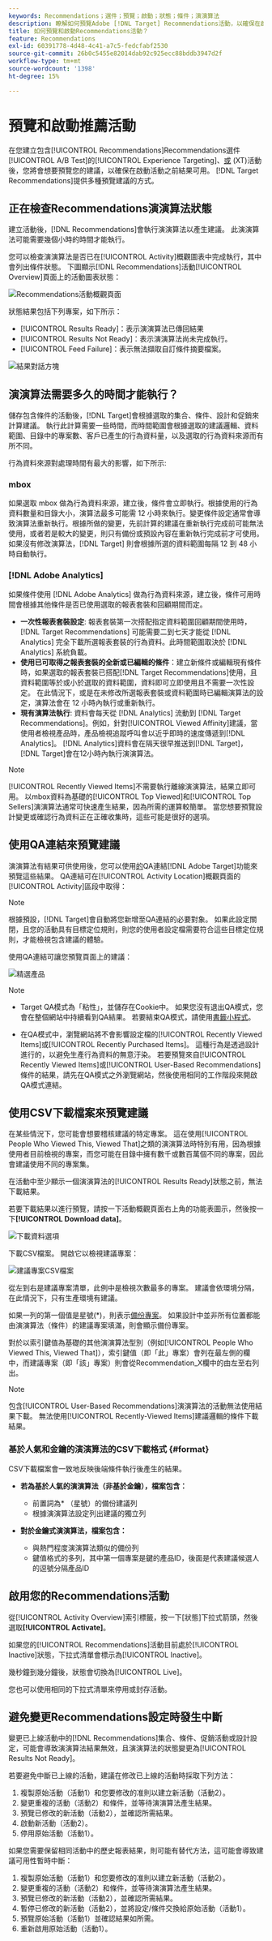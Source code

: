 ```yaml
---
keywords: Recommendations；選件；預覽；啟動；狀態；條件；演演算法
description: 瞭解如何預覽Adobe [!DNL Target] Recommendations活動，以確保在啟動活動之前結果可用。
title: 如何預覽和啟動Recommendations活動？
feature: Recommendations
exl-id: 60391778-4d48-4c41-a7c5-fedcfabf2530
source-git-commit: 26b0c5455e82014dab92c925ecc88bddb3947d2f
workflow-type: tm+mt
source-wordcount: '1398'
ht-degree: 15%

---
```


# 預覽和啟動推薦活動

在您建立包含[!UICONTROL Recommendations]Recommendations選件[!UICONTROL A/B Test]的[!UICONTROL Experience Targeting]、[或](/help/main/c-recommendations/recommendations-as-an-offer.md) (XT)活動後，您將會想要預覽您的建議，以確保在啟動活動之前結果可用。 [!DNL Target Recommendations]提供多種預覽建議的方式。

## 正在檢查Recommendations演演算法狀態

建立活動後，[!DNL Recommendations]會執行演演算法以產生建議。 此演演算法可能需要幾個小時的時間才能執行。

您可以檢查演演算法是否已在[!UICONTROL Activity]概觀圖表中完成執行，其中會列出條件狀態。 下圖顯示[!DNL Recommendations]活動[!UICONTROL Overview]頁面上的活動圖表狀態：

![Recommendations活動概觀頁面](/help/main/c-recommendations/t-create-recs-activity/assets/recs-overview-new.png)

狀態結果包括下列專案，如下所示：

* [!UICONTROL Results Ready]：表示演演算法已傳回結果
* [!UICONTROL Results Not Ready]：表示演演算法尚未完成執行。
* [!UICONTROL Feed Failure]：表示無法擷取自訂條件摘要檔案。

![結果對話方塊](/help/main/c-recommendations/c-algorithms/assets/criteria_status_multi.png)

## 演演算法需要多久的時間才能執行？

儲存包含條件的活動後，[!DNL Target]會根據選取的集合、條件、設計和促銷來計算建議。 執行此計算需要一些時間，而時間範圍會根據選取的建議邏輯、資料範圍、目錄中的專案數、客戶已產生的行為資料量，以及選取的行為資料來源而有所不同。

行為資料來源對處理時間有最大的影響，如下所示:

### mbox

如果選取 mbox 做為行為資料來源，建立後，條件會立即執行。根據使用的行為資料數量和目錄大小，演算法最多可能需 12 小時來執行。變更條件設定通常會導致演算法重新執行。根據所做的變更，先前計算的建議在重新執行完成前可能無法使用，或者若是較大的變更，則只有備份或預設內容在重新執行完成前才可使用。 如果沒有修改演算法，[!DNL Target] 則會根據所選的資料範圍每隔 12 到 48 小時自動執行。

### [!DNL Adobe Analytics]

如果條件使用 [!DNL Adobe Analytics] 做為行為資料來源，建立後，條件可用時間會根據其他條件是否已使用選取的報表套裝和回顧期間而定。

* **一次性報表套裝設定**: 報表套裝第一次搭配指定資料範圍回顧期間使用時，[!DNL Target Recommendations] 可能需要二到七天才能從 [!DNL Analytics] 完全下載所選報表套裝的行為資料。此時間範圍取決於 [!DNL Analytics] 系統負載。
* **使用已可取得之報表套裝的全新或已編輯的條件**：建立新條件或編輯現有條件時，如果選取的報表套裝已搭配[!DNL Target Recommendations]使用，且資料範圍等於或小於選取的資料範圍，資料即可立即使用且不需要一次性設定。 在此情況下，或是在未修改所選報表套裝或資料範圍時已編輯演算法的設定，演算法會在 12 小時內執行或重新執行。
* **現有演算法執行**: 資料會每天從 [!DNL Analytics] 流動到 [!DNL Target Recommendations]。例如，針對[!UICONTROL Viewed Affinity]建議，當使用者檢視產品時，產品檢視追蹤呼叫會以近乎即時的速度傳遞到[!DNL Analytics]。 [!DNL Analytics]資料會在隔天很早推送到[!DNL Target]，[!DNL Target]會在12小時內執行演演算法。

>[!NOTE]
>
>[!UICONTROL Recently Viewed Items]不需要執行離線演演算法，結果立即可用。 以mbox資料為基礎的[!UICONTROL Top Viewed]和[!UICONTROL Top Sellers]演演算法通常可快速產生結果，因為所需的運算較簡單。 當您想要預覽設計變更或確認行為資料正在正確收集時，這些可能是很好的選項。

## 使用QA連結來預覽建議

演演算法有結果可供使用後，您可以使用[的](/help/main/c-activities/c-activity-qa/activity-qa.md)QA連結[!DNL Adobe Target]功能來預覽這些結果。 QA連結可在[!UICONTROL Activity Location]概觀頁面的[!UICONTROL Activity]區段中取得：

>[!NOTE]
>
>根據預設，[!DNL Target]會自動將您新增至QA連結的必要對象。 如果此設定關閉，且您的活動具有目標定位規則，則您的使用者設定檔需要符合這些目標定位規則，才能檢視包含建議的體驗。

使用QA連結可讓您預覽頁面上的建議：

![精選產品](/help/main/c-recommendations/t-create-recs-activity/assets/featured-products.png)

>[!NOTE]
>
>* Target QA模式為「粘性」，並儲存在Cookie中。 如果您沒有退出QA模式，您會在整個網站中持續看到QA結果。 若要結束QA模式，請使用[書籤小程式](/help/main/c-activities/c-activity-qa/activity-qa-bookmark.md)。
>
>* 在QA模式中，瀏覽網站將不會影響設定檔的[!UICONTROL Recently Viewed Items]或[!UICONTROL Recently Purchased Items]。 這種行為是透過設計進行的，以避免生產行為資料的無意汙染。 若要預覽來自[!UICONTROL Recently Viewed Items]或[!UICONTROL User-Based Recommendations]條件的結果，請先在QA模式之外瀏覽網站，然後使用相同的工作階段來開啟QA模式連結。

## 使用CSV下載檔案來預覽建議

在某些情況下，您可能會想要稽核建議的特定專案。 這在使用[!UICONTROL People Who Viewed This, Viewed That]之類的演演算法時特別有用，因為根據使用者目前檢視的專案，而您可能在目錄中擁有數千或數百萬個不同的專案，因此會建議使用不同的專案集。

在活動中至少顯示一個演演算法的[!UICONTROL Results Ready]狀態之前，無法下載結果。

若要下載結果以進行預覽，請按一下活動概觀頁面右上角的功能表圖示，然後按一下&#x200B;**[!UICONTROL Download data]**。

![下載資料選項](/help/main/c-recommendations/t-create-recs-activity/assets/download-data.png)

下載CSV檔案。 開啟它以檢視建議專案：

![建議專案CSV檔案](/help/main/c-recommendations/t-create-recs-activity/assets/recommended-items.png)

從左到右是建議專案清單，此例中是檢視次數最多的專案。 建議會依環境分隔，在此情況下，只有生產環境有建議。

如果一列的第一個值是星號(*)，則表示[備份專案](/help/main/c-recommendations/c-algorithms/backup-recs.md)。 如果設計中並非所有位置都能由演演算法（條件）的建議專案填滿，則會顯示備份專案。

對於以索引鍵值為基礎的其他演演算法型別（例如[!UICONTROL People Who Viewed This, Viewed That]），索引鍵值（即「此」專案）會列在最左側的欄中，而建議專案（即「該」專案）則會從Recommendation_X欄中的由左至右列出。

>[!NOTE]
>
>包含[!UICONTROL User-Based Recommendations]演演算法的活動無法使用結果下載。 無法使用[!UICONTROL Recently-Viewed Items]建議邏輯的條件下載結果。

### 基於人氣和金鑰的演演算法的CSV下載格式 {#format}

CSV下載檔案會一致地反映後端條件執行後產生的結果。

* **若為基於人氣的演演算法（非基於金鑰），檔案包含：**

   * 前置詞為* （星號）的備份建議列
   * 根據演演算法設定列出建議的獨立列

* **對於金鑰式演演算法，檔案包含：**

   * 與熱門程度演演算法類似的備份列
   * 鍵值格式的多列，其中第一個專案是鍵的產品ID，後面是代表建議候選人的逗號分隔產品ID

## 啟用您的Recommendations活動

從[!UICONTROL Activity Overview]索引標籤，按一下[狀態]下拉式箭頭，然後選取&#x200B;**[!UICONTROL Activate]**。

如果您的[!UICONTROL Recommendations]活動目前處於[!UICONTROL Inactive]狀態，下拉式清單會標示為[!UICONTROL Inactive]。

幾秒鐘到幾分鐘後，狀態會切換為[!UICONTROL Live]。

您也可以使用相同的下拉式清單來停用或封存活動。

## 避免變更Recommendations設定時發生中斷

變更已上線活動中的[!DNL Recommendations]集合、條件、促銷活動或設計設定，可能會導致演演算法結果無效，且演演算法的狀態變更為[!UICONTROL Results Not Ready]。

若要避免中斷已上線的活動，建議在修改已上線的活動時採取下列方法：

1. 複製原始活動（活動1）和您要修改的准則以建立新活動（活動2）。
1. 變更重複的活動（活動2）和條件，並等待演演算法產生結果。
1. 預覽已修改的新活動（活動2），並確認所需結果。
1. 啟動新活動（活動2）。
1. 停用原始活動（活動1）。

如果您需要保留相同活動中的歷史報表結果，則可能有替代方法，這可能會導致建議可用性暫時中斷：

1. 複製原始活動（活動1）和您要修改的准則以建立新活動（活動2）。
1. 變更重複的活動（活動2）和條件，並等待演演算法產生結果。
1. 預覽已修改的新活動（活動2），並確認所需結果。
1. 暫停已修改的新活動（活動2），並將設定/條件交換給原始活動（活動1）。
1. 預覽原始活動（活動1）並確認結果如所需。
1. 重新啟用原始活動（活動1）。
